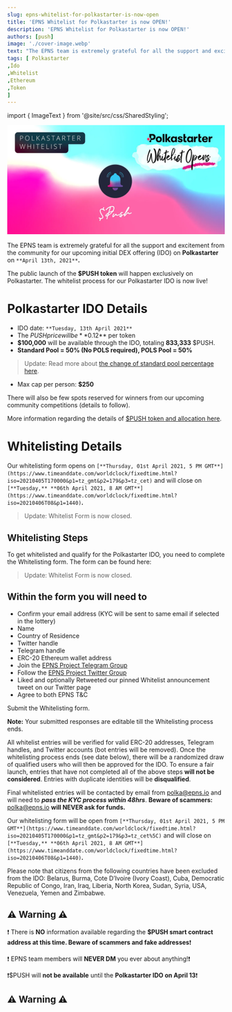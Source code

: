 ```yaml
---
slug: epns-whitelist-for-polkastarter-is-now-open
title: 'EPNS Whitelist for Polkastarter is now OPEN!'
description: 'EPNS Whitelist for Polkastarter is now OPEN!'
authors: [push]
image: './cover-image.webp'
text: "The EPNS team is extremely grateful for all the support and excitement from the community for our upcoming initial DEX offering (IDO) on Polkastarter on April 13th, 2021"
tags: [ Polkastarter
,İdo
,Whitelist
,Ethereum
,Token
]
---
```

import { ImageText } from '@site/src/css/SharedStyling';

![Cover Image of EPNS Whitelist for Polkastarter is now OPEN!](./cover-image.webp)

<!--truncate-->

The EPNS team is extremely grateful for all the support and excitement from the community for our upcoming initial DEX offering (IDO) on **Polkastarter** on `**April 13th, 2021**`**.**

The public launch of the **$PUSH token** will happen exclusively on Polkastarter. The whitelist process for our Polkastarter IDO is now live!

**Polkastarter IDO Details**
============================

*   IDO date: `**Tuesday, 13th April 2021**`
*   The $PUSH price will be **$0.12** per token
*   **$100,000** will be available through the IDO, totaling **833,333** $PUSH.
*   **Standard Pool = 50% (No POLS required), POLS Pool = 50%**

> Update: Read more about [the change of standard pool percentage here](https://twitter.com/epnsproject/status/1377986256563359752?s=20).

*   Max cap per person: **$250**

There will also be few spots reserved for winners from our upcoming community competitions (details to follow).

More information regarding the details of [$PUSH token and allocation here](https://medium.com/ethereum-push-notification-service/announcing-the-epns-push-token-generation-event-4d1699e716f5).

**Whitelisting Details**
========================

Our whitelisting form opens on `[**Thursday, 01st April 2021, 5 PM GMT**](https://www.timeanddate.com/worldclock/fixedtime.html?iso=20210405T170000&p1=tz_gmt&p2=179&p3=tz_cet)`  and will close on `[**Tuesday,** **06th April 2021, 8 AM GMT**](https://www.timeanddate.com/worldclock/fixedtime.html?iso=20210406T08&p1=1440)`**.**

> Update: Whitelist Form is now closed.

Whitelisting Steps
------------------

To get whitelisted and qualify for the Polkastarter IDO, you need to complete the Whitelisting form. The form can be found here:

> Update: Whitelist Form is now closed.

Within the form you will need to
--------------------------------

*   Confirm your email address (KYC will be sent to same email if selected in the lottery)
*   Name
*   Country of Residence
*   Twitter handle
*   Telegram handle
*   ERC-20 Ethereum wallet address
*   Join the [EPNS Project Telegram Group](https://t.me/epnsproject)
*   Follow the [EPNS Project Twitter Group](https://twitter.com/epnsproject)
*   Liked and optionally Retweeted our pinned Whitelist announcement tweet on our Twitter page
*   Agree to both EPNS T&C

Submit the Whitelisting form.

**Note:** Your submitted responses are editable till the Whitelisting process ends.

All whitelist entries will be verified for valid ERC-20 addresses, Telegram handles, and Twitter accounts (bot entries will be removed). Once the whitelisting process ends (see date below), there will be a randomized draw of qualified users who will then be approved for the IDO. To ensure a fair launch, entries that have not completed all of the above steps **will not be considered**. Entries with duplicate identities will be **disqualified**.

Final whitelisted entries will be contacted by email from [polka@epns.io](mailto:polka@epns.io) and will need to **_pass the KYC process within 48hrs_**. **Beware of scammers:** [polka@epns.io](mailto:polka@epns.io) **will NEVER ask for funds.**

Our whitelisting form will be open from `[**Thursday, 01st April 2021, 5 PM GMT**](https://www.timeanddate.com/worldclock/fixedtime.html?iso=20210405T170000&p1=tz_gmt&p2=179&p3=tz_cet%5C)` and will close on `[**Tuesday,** **06th April 2021, 8 AM GMT**](https://www.timeanddate.com/worldclock/fixedtime.html?iso=20210406T08&p1=1440)`**.**

Please note that citizens from the following countries have been excluded from the IDO: Belarus, Burma, Cote D’Ivoire (Ivory Coast), Cuba, Democratic Republic of Congo, Iran, Iraq, Liberia, North Korea, Sudan, Syria, USA, Venezuela, Yemen and Zimbabwe.

⚠️ Warning ⚠️
-------------

❗️ There is **NO** information available regarding the **$PUSH smart contract address at this time. Beware of scammers and fake addresses**❗️

❗️ EPNS team members will **NEVER DM** you ever about anything!❗️

❗️$PUSH will **not be available** until the **Polkastarter IDO on April 13**❗️

⚠️ Warning ⚠️
-------------
